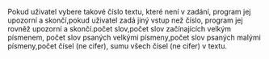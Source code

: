 Pokud uživatel vybere takové číslo textu, které není v zadání, 
program jej upozorní a skončí,pokud uživatel zadá jiný vstup než číslo, 
program jej rovněž upozorní a skončí.počet slov,počet slov začínajících velkým písmenem,
počet slov psaných velkými písmeny,počet slov psaných malými písmeny,počet čísel (ne cifer),
sumu všech čísel (ne cifer) v textu.
